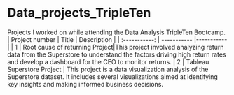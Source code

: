 # Data_projects_TripleTen
Projects I worked on while attending the Data Analysis TripleTen Bootcamp.
| Project number | Title | Description |
| :-----------: | ----------- |----------- |
| 1 | Root cause of returning Project|This project involved analyzing return data from the Superstore to understand the factors driving high return rates and develop a dashboard for the CEO to monitor returns.
| 2 | Tableau Superstore Project | This project is a data visualization analysis of the Superstore dataset. It includes several visualizations aimed at identifying key insights and making informed business decisions.

